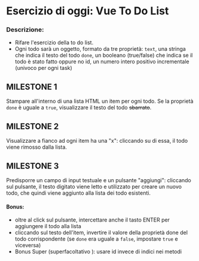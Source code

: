 # Esercizio di oggi: Vue To Do List
### Descrizione:
- Rifare l'esercizio della to do list.
- Ogni todo sarà un oggetto, formato da tre proprietà:
 `text`, una stringa che indica il testo del todo
`done`, un booleano (true/false) che indica se il todo è stato fatto oppure no
  id, un numero intero positivo incrementale  (univoco per ogni task)
## MILESTONE 1
Stampare all'interno di una lista HTML un item per ogni todo.
Se la proprietà `done` è uguale a `true`, visualizzare il testo del todo ~~sbarrato~~.
## MILESTONE 2
Visualizzare a fianco ad ogni item ha una "x": cliccando su di essa, il todo viene rimosso dalla lista.
## MILESTONE 3
Predisporre un campo di input testuale e un pulsante "aggiungi": cliccando sul pulsante, il testo digitato viene letto e utilizzato per creare un nuovo todo, che quindi viene aggiunto alla lista dei todo esistenti.
#### Bonus:
- oltre al click sul pulsante, intercettare anche il tasto ENTER per aggiungere il todo alla lista
- cliccando sul testo dell'item, invertire il valore della proprietà done del todo corrispondente (se `done` era uguale a `false`, impostare `true` e viceversa)
- Bonus Super (superfacoltativo ): usare id invece di indici nei metodi